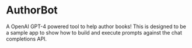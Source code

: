 # AuthorBot

A OpenAI GPT-4 powered tool to help author books! This is designed to be a sample app to show how to build and execute prompts against the chat completions API.
